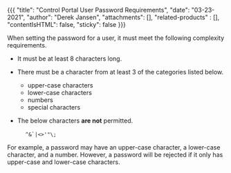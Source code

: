 {{{
  "title": "Control Portal User Password Requirements",
  "date": "03-23-2021",
  "author": "Derek Jansen",
  "attachments": [],
  "related-products" : [],
  "contentIsHTML": false,
  "sticky": false
}}}

When setting the password for a user, it must meet the following complexity requirements.

- It must be at least 8 characters long.

- There must be a character from at least 3 of the categories listed below.
    - upper-case characters
    - lower-case characters
    - numbers
    - special characters

- The below characters **are not** permitted.

    ```
    ^&`|<>'"\;
    ```

For example, a password may have an upper-case character, a lower-case character, and a number. However, a password will be rejected if it only has upper-case and lower-case characters.
